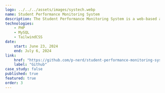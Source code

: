 ```yaml
---
logo: ../../../assets/images/systech.webp
name: Student Performance Monitoring System
description: The Student Performance Monitoring System is a web-based application built with raw PHP.
technologies:
    - PHP
    - MySQL
    - TailwindCSS
date:
    start: June 23, 2024
    end: July 6, 2024
link:
    href: "https://github.com/p-nerd/student-performance-monitoring-system"
    label: "Github"
case_study: false
published: true
featured: true
order: 3
---
```

